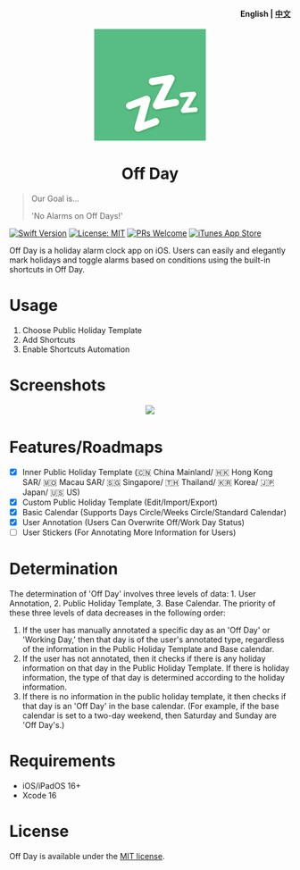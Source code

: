 <h4 align="right">English | <strong><a href="README_CN.md">中文</a></strong></h4>

<div align="center">
    <img src="Off Day/Assets.xcassets/AppIcon.appiconset/zzz.png" width=200 height=200>
    <h1>Off Day</h1>
</div>

> Our Goal is...
> 
> 'No Alarms on Off Days!'

[![Swift Version](https://img.shields.io/badge/swift-5.0-orange.svg)](https://swift.org/)
[![License: MIT](https://img.shields.io/badge/License-MIT-yellow.svg)](https://opensource.org/licenses/MIT)
[![PRs Welcome](https://img.shields.io/badge/PRs-welcome-brightgreen.svg?style=flat-square)](https://makeapullrequest.com)
[![iTunes App Store](https://img.shields.io/itunes/v/6501973975)](https://apps.apple.com/app/id6501973975)

Off Day is a holiday alarm clock app on iOS. Users can easily and elegantly mark holidays and toggle alarms based on conditions using the built-in shortcuts in Off Day.

# Usage

1. Choose Public Holiday Template
2. Add Shortcuts
3. Enable Shortcuts Automation

# Screenshots
<div align="center">
    <img src="https://i.v2ex.co/0SL75bVd.png">
</div>

# Features/Roadmaps

- [x] Inner Public Holiday Template (🇨🇳 China Mainland/ 🇭🇰 Hong Kong SAR/ 🇲🇴 Macau SAR/ 🇸🇬 Singapore/ 🇹🇭 Thailand/ 🇰🇷 Korea/ 🇯🇵 Japan/ 🇺🇸 US)
- [x] Custom Public Holiday Template (Edit/Import/Export)
- [x] Basic Calendar (Supports Days Circle/Weeks Circle/Standard Calendar)
- [x] User Annotation (Users Can Overwrite Off/Work Day Status)
- [ ] User Stickers (For Annotating More Information for Users)

# Determination

The determination of 'Off Day' involves three levels of data: 1. User Annotation, 2. Public Holiday Template, 3. Base Calendar. The priority of these three levels of data decreases in the following order:

1. If the user has manually annotated a specific day as an 'Off Day' or 'Working Day,' then that day is of the user's annotated type, regardless of the information in the Public Holiday Template and Base calendar.
2. If the user has not annotated, then it checks if there is any holiday information on that day in the Public Holiday Template. If there is holiday information, the type of that day is determined according to the holiday information.
3. If there is no information in the public holiday template, it then checks if that day is an 'Off Day' in the base calendar. (For example, if the base calendar is set to a two-day weekend, then Saturday and Sunday are 'Off Day's.)

# Requirements

- iOS/iPadOS 16+
- Xcode 16

# License

Off Day is available under the [MIT license](LICENSE).
